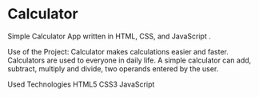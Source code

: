 # Calculator
Simple Calculator App written in HTML, CSS, and JavaScript .

Use of the Project:
Calculator makes calculations easier and faster. Calculators are used to everyone in daily life. A simple calculator can add, subtract, multiply and divide, two operands entered by the user.

Used Technologies
HTML5
CSS3
JavaScript
